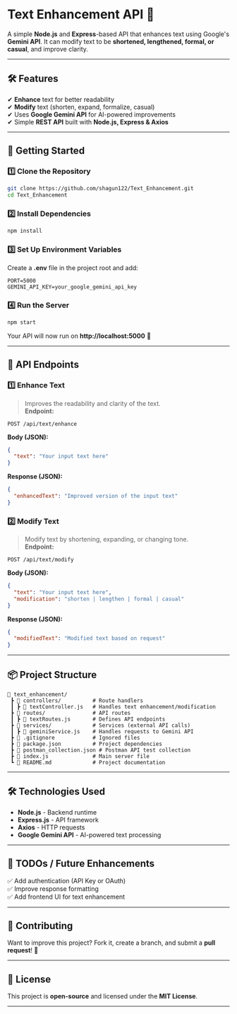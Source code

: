 # Text Enhancement API 🚀

A simple **Node.js** and **Express**-based API that enhances text using Google's **Gemini API**. It can modify text to be **shortened, lengthened, formal, or casual**, and improve clarity.

---

## 🛠 Features  
✔ **Enhance** text for better readability  
✔ **Modify** text (shorten, expand, formalize, casual)  
✔ Uses **Google Gemini API** for AI-powered improvements  
✔ Simple **REST API** built with **Node.js, Express & Axios**  

---

## 🚀 Getting Started  

### **1️⃣ Clone the Repository**
```sh
git clone https://github.com/shagun122/Text_Enhancement.git
cd Text_Enhancement
```

### **2️⃣ Install Dependencies**
```sh
npm install
```

### **3️⃣ Set Up Environment Variables**
Create a **.env** file in the project root and add:  
```
PORT=5000
GEMINI_API_KEY=your_google_gemini_api_key
```

### **4️⃣ Run the Server**
```sh
npm start
```
Your API will now run on **http://localhost:5000** 🎉

---

## 🔗 API Endpoints  

### **1️⃣ Enhance Text**
> Improves the readability and clarity of the text.  
**Endpoint:**  
```http
POST /api/text/enhance
```
**Body (JSON):**
```json
{
  "text": "Your input text here"
}
```
**Response (JSON):**
```json
{
  "enhancedText": "Improved version of the input text"
}
```

### **2️⃣ Modify Text**
> Modify text by shortening, expanding, or changing tone.  
**Endpoint:**  
```http
POST /api/text/modify
```
**Body (JSON):**
```json
{
  "text": "Your input text here",
  "modification": "shorten | lengthen | formal | casual"
}
```
**Response (JSON):**
```json
{
  "modifiedText": "Modified text based on request"
}
```

---

## 📦 Project Structure  
```
📂 text_enhancement/
 ┣ 📂 controllers/          # Route handlers
 ┃ ┣ 📜 textController.js   # Handles text enhancement/modification
 ┣ 📂 routes/               # API routes
 ┃ ┣ 📜 textRoutes.js       # Defines API endpoints
 ┣ 📂 services/             # Services (external API calls)
 ┃ ┣ 📜 geminiService.js    # Handles requests to Gemini API
 ┣ 📜 .gitignore            # Ignored files
 ┣ 📜 package.json          # Project dependencies
 ┣ 📜 postman_collection.json # Postman API test collection
 ┣ 📜 index.js              # Main server file
 ┗ 📜 README.md             # Project documentation
```

---

## 🛠 Technologies Used  
- **Node.js** - Backend runtime  
- **Express.js** - API framework  
- **Axios** - HTTP requests  
- **Google Gemini API** - AI-powered text processing  

---

## 📌 TODOs / Future Enhancements  
✅ Add authentication (API Key or OAuth)  
✅ Improve response formatting  
✅ Add frontend UI for text enhancement  

---

## 🤝 Contributing  
Want to improve this project? Fork it, create a branch, and submit a **pull request**! 🚀  

---

## 📜 License  
This project is **open-source** and licensed under the **MIT License**.  

---

